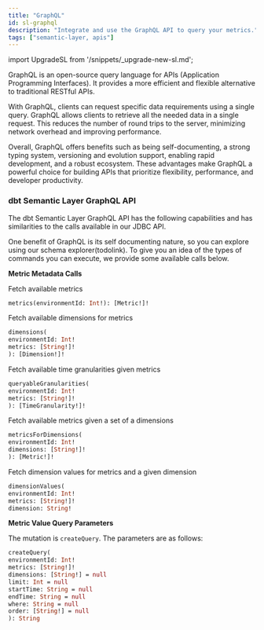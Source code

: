 ```yaml
---
title: "GraphQL"
id: sl-graphql
description: "Integrate and use the GraphQL API to query your metrics."
tags: ["semantic-layer, apis"]
---
```


<VersionBlock lastVersion="1.5">

import UpgradeSL from '/snippets/_upgrade-new-sl.md';

<UpgradeSL />

</VersionBlock>


GraphQL is an open-source query language for APIs (Application Programming Interfaces). It provides a more efficient and flexible alternative to traditional RESTful APIs. 

With GraphQL, clients can request specific data requirements using a single query. GraphQL allows clients to retrieve all the needed data in a single request. This reduces the number of round trips to the server, minimizing network overhead and improving performance.

Overall, GraphQL offers benefits such as being self-documenting, a strong typing system, versioning and evolution support, enabling rapid development, and a robust ecosystem. These advantages make GraphQL a powerful choice for building APIs that prioritize flexibility, performance, and developer productivity.


### dbt Semantic Layer GraphQL API

The dbt Semantic Layer GraphQL API has the following capabilities and has similarities to the calls available in our JDBC API.

One benefit of GraphQL is its self documenting nature, so you can explore using our schema explorer(todolink). To give you an idea of the types of commands you can execute, we provide some available calls below.


**Metric Metadata Calls**

Fetch available metrics
```graphql
metrics(environmentId: Int!): [Metric!]!
```

Fetch available dimensions for metrics

```graphql
dimensions(
environmentId: Int!
metrics: [String!]!
): [Dimension!]!
```

Fetch available time granularities given metrics

```graphql
queryableGranularities(
environmentId: Int!
metrics: [String!]!
): [TimeGranularity!]!
```

Fetch available metrics given a set of a dimensions

```graphql
metricsForDimensions(
environmentId: Int!
dimensions: [String!]!
): [Metric!]!
```

Fetch dimension values for metrics and a given dimension

```graphql
dimensionValues(
environmentId: Int!
metrics: [String!]!
dimension: String!
```

**Metric Value Query Parameters**

The mutation is `createQuery`. The parameters are as follows:

```graphql
createQuery(
environmentId: Int!
metrics: [String!]!
dimensions: [String!] = null
limit: Int = null
startTime: String = null
endTime: String = null
where: String = null
order: [String!] = null
): String
```

